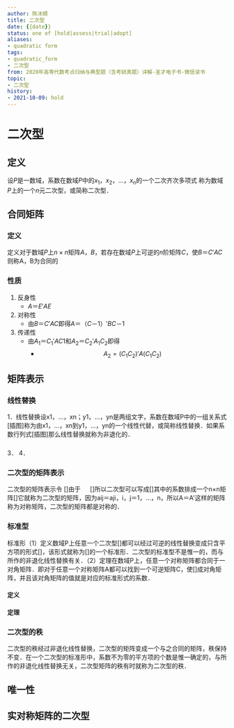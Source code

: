 ```yaml
---
author: 陈冰顺
title: 二次型
date: {{date}}
status: one of [hold|assess|trial|adopt]
aliases: 
- quadratic form
tags: 
- quadratic_form
- 二次型
from: 2020年高等代数考点归纳与典型题（含考研真题）详解-圣才电子书-微信读书 
topic:
- 二次型
history:
- 2021-10-09: hold
---
```


# 二次型

## 定义
设$P$是一数域，系数在数域$P$中的$x_{1}$，$x_{2}$，…，$x_{n}$的一个二次齐次多项式
称为数域$P$上的一个$n$元二次型，或简称二次型．

## 合同矩阵
### 定义
定义对于数域$P$上$n×n$矩阵$A，B$，若存在数域$P$上可逆的$n$阶矩阵$C$，使$B＝C'AC$则称A，B为合同的

### 性质
1. 反身性
	-  $A＝E'AE$
2. 对称性
	- 由$B＝C'AC$即得$A＝（C－1）'BC－1$
3. 传递性
	- 由$A_{1}＝C_{1}'AC1$和$A_{2}＝C_{2}'A_{1}C_{2}$即得
		- $$A_{2}=(C_{1}C_{2})'A(C_{1}C_{2})$$

## 矩阵表示

### 线性替换
1．线性替换设x1，…，xn；y1，…，yn是两组文字，系数在数域P中的一组关系式[插图]称为由x1，…，xn到y1，…，yn的一个线性代替，或简称线性替换．如果系数行列式[插图]那么线性替换就称为非退化的．

### 
3．
4．
### 二次型的矩阵表示
二次型的矩阵表示令 []由于　  []所以二次型可以写成[]其中的系数排成一个n×n矩阵[]它就称为二次型的矩阵，因为aij＝aji，i，j＝1，…，n，所以A＝A'这样的矩阵称为对称矩阵，二次型的矩阵都是对称的．
### 标准型
标准形（1）定义数域P上任意一个二次型[]都可以经过可逆的线性替换变成只含平方项的形式[]，该形式就称为[]的一个标准形．二次型的标准型不是惟一的，而与所作的非退化线性替换有关．（2）定理在数域P上，任意一个对称矩阵都合同于一对角矩阵．即对于任意一个对称矩阵A都可以找到一个可逆矩阵C，使[]成对角矩阵，并且该对角矩阵的值就是对应的标准形式的系数．
#### 定义
#### 定理
### 二次型的秩
二次型的秩经过非退化线性替换，二次型的矩阵变成一个与之合同的矩阵，秩保持不变．在一个二次型的标准形中，系数不为零的平方项的个数是惟一确定的，与所作的非退化线性替换无关，二次型矩阵的秩有时就称为二次型的秩．
## 唯一性
## 实对称矩阵的二次型


